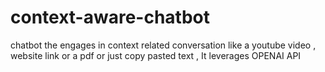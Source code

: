# context-aware-chatbot
chatbot the engages in context related conversation like a youtube video , website link or a pdf or just copy pasted text , It leverages OPENAI API 
